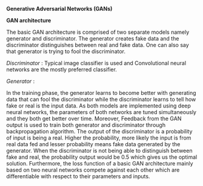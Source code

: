 **Generative Adversarial Networks (GANs)**

**GAN architecture**

The basic GAN architecture is comprised of two separate models namely generator and discriminator. The generator creates fake data and the discriminator distinguishes between real and fake data. One can also say that generator is trying to fool the discriminator.


*Discriminator* : Typical image classifier is used and Convolutional neural networks are the mostly preferred classifier.

*Generator* : 

In the training phase, the generator learns to become better with generating data that can fool the discriminator while the discriminator learns to tell how fake or real is the input data. As both models are implemented using deep neural networks, the parameters of both networks are tuned simultaneously and they both get better over time. Moreover, Feedback from the GAN output is used to train both generator and discriminator through backpropagation algorithm. The output of the discriminator is a probability of input is being a real. Higher the probability, more likely the input is from real data fed and lesser probability means fake data generated by the generator. When the discriminator is not being able to distinguish between fake and real, the probability output would be 0.5 which gives us the optimal solution. Furthermore, the loss function of a basic GAN architecture mainly based on two neural networks compete against each other which are differentiable with respect to their parameters and inputs. 


